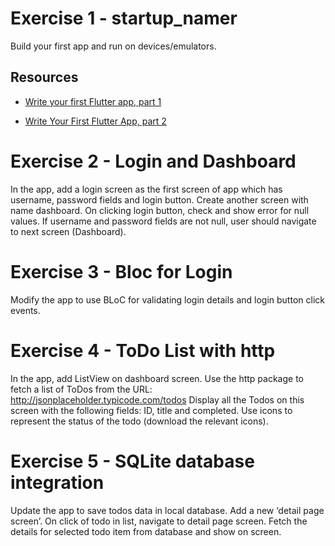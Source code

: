 # Exercise 1 - startup_namer

Build your first app and run on devices/emulators.

## Resources

- [Write your first Flutter app, part 1](https://flutter.dev/docs/get-started/codelab)

- [Write Your First Flutter App, part 2](https://codelabs.developers.google.com/codelabs/first-flutter-app-pt2#0)


# Exercise 2 - Login and Dashboard

In the app, add a login screen as the first screen of app which has username, password fields and login button. Create another screen with name dashboard. On clicking login button, check and show error for null values. If username and password fields are not null, user should navigate to next screen (Dashboard).

# Exercise 3 - Bloc for Login

Modify the app to use BLoC for validating login details and login button click events.

# Exercise 4 - ToDo List with http

In the app, add ListView on dashboard screen. Use the http package to fetch a list of ToDos from the URL: http://jsonplaceholder.typicode.com/todos
Display all the Todos on this screen with the following fields: ID, title and completed. Use icons to represent the status of the todo (download the relevant icons).

# Exercise 5 - SQLite database integration

Update the app to save todos data in local database. Add a new ‘detail page screen’. On click of todo in list, navigate to detail page screen. Fetch the details for selected todo item from database and show on screen.